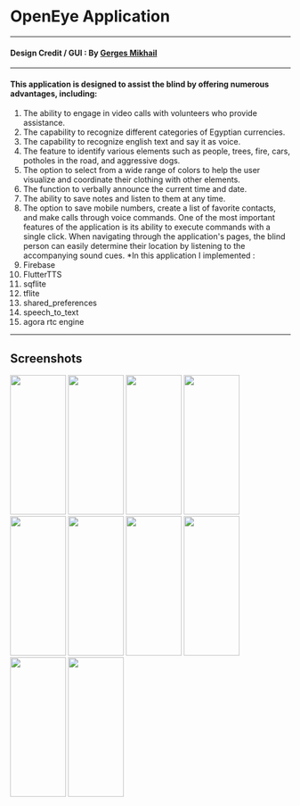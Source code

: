 # OpenEye Application
-------------
#### Design Credit / GUI : By  [Gerges Mikhail](https://www.linkedin.com/in/gerges-mikhail-8578661ba/)
-------------
#### This application is designed to assist the blind by offering numerous advantages, including:
1. The ability to engage in video calls with volunteers who provide assistance.
2. The capability to recognize different categories of Egyptian currencies.
3. The capability to recognize english text and say it as voice.
4. The feature to identify various elements such as people, trees, fire, cars, potholes in the road, and aggressive dogs.
5. The option to select from a wide range of colors to help the user visualize and coordinate their clothing with other elements.
6. The function to verbally announce the current time and date.
7. The ability to save notes and listen to them at any time.
8. The option to save mobile numbers, create a list of favorite contacts, and make calls through voice commands.
One of the most important features of the application is its ability to execute commands with a single click. When navigating through the application's pages, the blind person can easily determine their location by listening to the accompanying sound cues.
*In this application I implemented :
1. Firebase
2. FlutterTTS
3. sqflite
4. tflite
5. shared_preferences
6. speech_to_text
7. agora rtc engine
-------------  
## Screenshots 
<p float="left">
<img src="images/1.jpg" width="100" height="250" />
<img src="images/2.jpg" width="100" height="250" />
<img src="images/3.jpg" width="100" height="250" />
<img src="images/4.jpg" width="100" height="250" />
<img src="images/5.jpg" width="100" height="250" />
<img src="images/6.jpg" width="100" height="250" />
<img src="images/7.jpg" width="100" height="250" />
<img src="images/8.jpg" width="100" height="250" />
<img src="images/9.jpg" width="100" height="250" />
<img src="images/10.jpg" width="100" height="250" />
</p>



